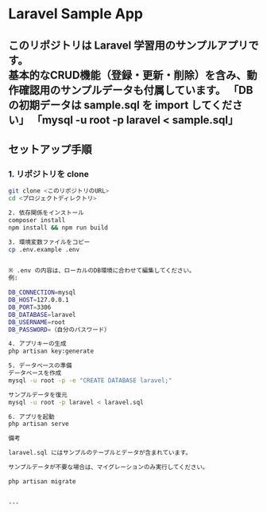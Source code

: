 
# Laravel Sample App

このリポジトリは Laravel 学習用のサンプルアプリです。  
基本的なCRUD機能（登録・更新・削除）を含み、動作確認用のサンプルデータも付属しています。
「DBの初期データは sample.sql を import してください」
「mysql -u root -p laravel < sample.sql」
---

## セットアップ手順

### 1. リポジトリを clone
```bash
git clone <このリポジトリのURL>
cd <プロジェクトディレクトリ>

2. 依存関係をインストール
composer install
npm install && npm run build

3. 環境変数ファイルをコピー
cp .env.example .env


※ .env の内容は、ローカルのDB環境に合わせて編集してください。
例:

DB_CONNECTION=mysql
DB_HOST=127.0.0.1
DB_PORT=3306
DB_DATABASE=laravel
DB_USERNAME=root
DB_PASSWORD=（自分のパスワード）

4. アプリキーの生成
php artisan key:generate

5. データベースの準備
データベースを作成
mysql -u root -p -e "CREATE DATABASE laravel;"

サンプルデータを復元
mysql -u root -p laravel < laravel.sql

6. アプリを起動
php artisan serve

備考

laravel.sql にはサンプルのテーブルとデータが含まれています。

サンプルデータが不要な場合は、マイグレーションのみ実行してください。

php artisan migrate


---
